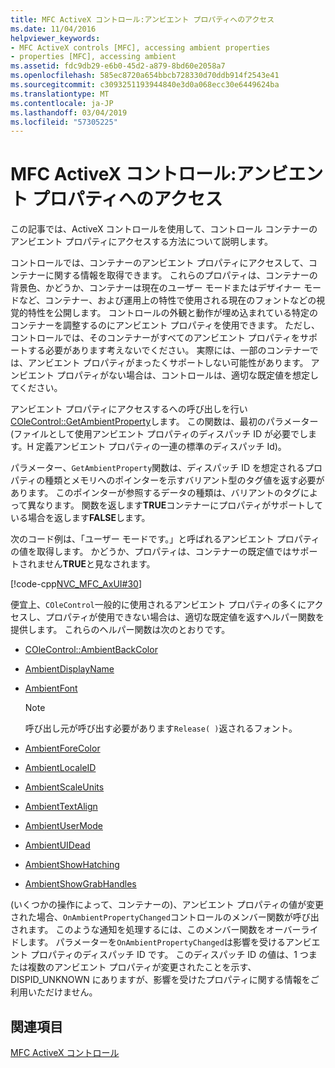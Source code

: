 ```yaml
---
title: MFC ActiveX コントロール:アンビエント プロパティへのアクセス
ms.date: 11/04/2016
helpviewer_keywords:
- MFC ActiveX controls [MFC], accessing ambient properties
- properties [MFC], accessing ambient
ms.assetid: fdc9db29-e6b0-45d2-a879-8bd60e2058a7
ms.openlocfilehash: 585ec8720a654bbcb728330d70ddb914f2543e41
ms.sourcegitcommit: c3093251193944840e3d0a068ecc30e6449624ba
ms.translationtype: MT
ms.contentlocale: ja-JP
ms.lasthandoff: 03/04/2019
ms.locfileid: "57305225"
---
```

# <a name="mfc-activex-controls-accessing-ambient-properties"></a>MFC ActiveX コントロール:アンビエント プロパティへのアクセス

この記事では、ActiveX コントロールを使用して、コントロール コンテナーのアンビエント プロパティにアクセスする方法について説明します。

コントロールでは、コンテナーのアンビエント プロパティにアクセスして、コンテナーに関する情報を取得できます。 これらのプロパティは、コンテナーの背景色、かどうか、コンテナーは現在のユーザー モードまたはデザイナー モードなど、コンテナー、および運用上の特性で使用される現在のフォントなどの視覚的特性を公開します。 コントロールの外観と動作が埋め込まれている特定のコンテナーを調整するのにアンビエント プロパティを使用できます。 ただし、コントロールでは、そのコンテナーがすべてのアンビエント プロパティをサポートする必要があります考えないでください。 実際には、一部のコンテナーでは、アンビエント プロパティがまったくサポートしない可能性があります。 アンビエント プロパティがない場合は、コントロールは、適切な既定値を想定してください。

アンビエント プロパティにアクセスするへの呼び出しを行い[COleControl::GetAmbientProperty](../mfc/reference/colecontrol-class.md#getambientproperty)します。 この関数は、最初のパラメーター (ファイルとして使用アンビエント プロパティのディスパッチ ID が必要でします。H 定義アンビエント プロパティの一連の標準のディスパッチ Id)。

パラメーター、`GetAmbientProperty`関数は、ディスパッチ ID を想定されるプロパティの種類とメモリへのポインターを示すバリアント型のタグ値を返す必要があります。 このポインターが参照するデータの種類は、バリアントのタグによって異なります。 関数を返します**TRUE**コンテナーにプロパティがサポートしている場合を返します**FALSE**します。

次のコード例は、「ユーザー モードです。」と呼ばれるアンビエント プロパティの値を取得します。 かどうか、プロパティは、コンテナーの既定値ではサポートされません**TRUE**と見なされます。

[!code-cpp[NVC_MFC_AxUI#30](../mfc/codesnippet/cpp/mfc-activex-controls-accessing-ambient-properties_1.cpp)]

便宜上、`COleControl`一般的に使用されるアンビエント プロパティの多くにアクセスし、プロパティが使用できない場合は、適切な既定値を返すヘルパー関数を提供します。 これらのヘルパー関数は次のとおりです。

- [COleControl::AmbientBackColor](../mfc/reference/colecontrol-class.md#ambientbackcolor)

- [AmbientDisplayName](../mfc/reference/colecontrol-class.md#ambientdisplayname)

- [AmbientFont](../mfc/reference/colecontrol-class.md#ambientfont)

    > [!NOTE]
    >  呼び出し元が呼び出す必要があります`Release( )`返されるフォント。

- [AmbientForeColor](../mfc/reference/colecontrol-class.md#ambientforecolor)

- [AmbientLocaleID](../mfc/reference/colecontrol-class.md#ambientlocaleid)

- [AmbientScaleUnits](../mfc/reference/colecontrol-class.md#ambientscaleunits)

- [AmbientTextAlign](../mfc/reference/colecontrol-class.md#ambienttextalign)

- [AmbientUserMode](../mfc/reference/colecontrol-class.md#ambientusermode)

- [AmbientUIDead](../mfc/reference/colecontrol-class.md#ambientuidead)

- [AmbientShowHatching](../mfc/reference/colecontrol-class.md#ambientshowhatching)

- [AmbientShowGrabHandles](../mfc/reference/colecontrol-class.md#ambientshowgrabhandles)

(いくつかの操作によって、コンテナーの)、アンビエント プロパティの値が変更された場合、`OnAmbientPropertyChanged`コントロールのメンバー関数が呼び出されます。 このような通知を処理するには、このメンバー関数をオーバーライドします。 パラメーターを`OnAmbientPropertyChanged`は影響を受けるアンビエント プロパティのディスパッチ ID です。 このディスパッチ ID の値は、1 つまたは複数のアンビエント プロパティが変更されたことを示す、DISPID_UNKNOWN にありますが、影響を受けたプロパティに関する情報をご利用いただけません。

## <a name="see-also"></a>関連項目

[MFC ActiveX コントロール](../mfc/mfc-activex-controls.md)
